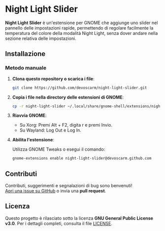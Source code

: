 # Night Light Slider

**Night Light Slider** è un'estensione per GNOME che aggiunge uno slider nel pannello delle impostazioni rapide, permettendo di regolare facilmente la temperatura del colore della modalità Night Light, senza dover andare nella sezione relativa delle impostazioni.

## Installazione

### Metodo manuale

1. **Clona questo repository o scarica i file**:
   ```bash
   git clone https://github.com/devoscarm/night-light-slider.git
   ```

2. **Copia i file nella directory delle estensioni di GNOME**:
    ```bash
    cp -r night-light-slider ~/.local/share/gnome-shell/extensions/night-light-slider@devoscarm.github.com
    ```

3. **Riavvia GNOME**:

    - Su Xorg: Premi Alt + F2, digita r e premi Invio.
    - Su Wayland: Log Out e Log In.

4. **Abilita l'estensione**:

    Utilizza GNOME Tweaks o esegui il comando:
    ```bash
    gnome-extensions enable night-light-slider@devoscarm.github.com
    ```

## Contributi

Contributi, suggerimenti e segnalazioni di bug sono benvenuti!  
[Apri una issue su GitHub](https://github.com/devoscarm/night-light-slider/issues) o invia una **pull request**.


## Licenza

Questo progetto è rilasciato sotto la licenza **GNU General Public License v3.0**.
Per i dettagli completi, consulta il file [LICENSE](LICENSE).
